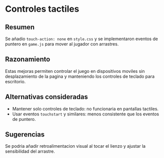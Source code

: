 # Controles tactiles

## Resumen
Se añadio `touch-action: none` en `style.css` y se implementaron eventos de puntero en `game.js` para mover al jugador con arrastres.

## Razonamiento
Estas mejoras permiten controlar el juego en dispositivos moviles sin desplazamiento de la pagina y manteniendo los controles de teclado para escritorio.

## Alternativas consideradas
- Mantener solo controles de teclado: no funcionaria en pantallas tactiles.
- Usar eventos `touchstart` y similares: menos consistente que los eventos de puntero.

## Sugerencias
Se podria añadir retroalimentacion visual al tocar el lienzo y ajustar la sensibilidad del arrastre.

